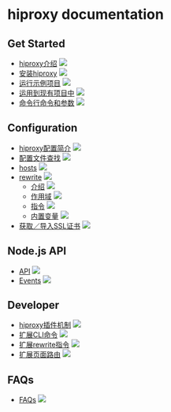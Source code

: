 # hiproxy documentation

## Get Started

* [hiproxy介绍](https://github.com/hiproxy/hiproxy/blob/master/docs/get_started/introduction.md) ![](http://progressed.io/bar/80)
* [安装hiproxy](https://github.com/hiproxy/hiproxy/blob/master/docs/get_started/installation.md) ![](http://progressed.io/bar/90)
* [运行示例项目](https://github.com/hiproxy/hiproxy/blob/master/docs/get_started/run_example.md) ![](http://progressed.io/bar/90)
* [运用到现有项目中](https://github.com/hiproxy/hiproxy/blob/master/docs/get_started/play_with_your_projects.md) ![](http://progressed.io/bar/95)
* [命令行命令和参数](https://github.com/hiproxy/hiproxy/blob/master/docs/get_started/cli_options.md) ![](http://progressed.io/bar/80)


## Configuration

* [hiproxy配置简介](https://github.com/hiproxy/hiproxy/blob/master/docs/configuration/introduction.md) ![](http://progressed.io/bar/90)
* [配置文件查找](https://github.com/hiproxy/hiproxy/blob/master/docs/configuration/find_conf.md) ![](http://progressed.io/bar/80)
* [hosts](https://github.com/hiproxy/hiproxy/blob/master/docs/configuration/hosts.md) ![](http://progressed.io/bar/90)
* [rewrite](https://github.com/hiproxy/hiproxy/blob/master/docs/configuration/rewrite.md) ![](http://progressed.io/bar/70)
  * [介绍](https://github.com/hiproxy/hiproxy/blob/master/docs/configuration/rewrite_introduction.md) ![](http://progressed.io/bar/90)
  * [作用域](https://github.com/hiproxy/hiproxy/blob/master/docs/configuration/rewrite_scope.md) ![](http://progressed.io/bar/100)
  * [指令](https://github.com/hiproxy/hiproxy/blob/master/docs/configuration/rewrite_directive.md) ![](http://progressed.io/bar/95)
  * [内置变量](https://github.com/hiproxy/hiproxy/blob/master/docs/configuration/rewrite_built_in_variable.md) ![](http://progressed.io/bar/95)
* [获取／导入SSL证书](https://github.com/hiproxy/hiproxy/blob/master/docs/configuration/ssl_certificate.md) ![](http://progressed.io/bar/95)


## Node.js API

* [API](https://github.com/hiproxy/hiproxy/blob/master/docs/api/api.md) ![](http://progressed.io/bar/50)
* [Events](https://github.com/hiproxy/hiproxy/blob/master/docs/api/events.md) ![](http://progressed.io/bar/90)

## Developer

* [hiproxy插件机制](https://github.com/hiproxy/hiproxy/blob/master/docs/developer/plugin.md) ![](http://progressed.io/bar/95)
* [扩展CLI命令](https://github.com/hiproxy/hiproxy/blob/master/docs/developer/cli_command.md) ![](http://progressed.io/bar/95)
* [扩展rewrite指令](https://github.com/hiproxy/hiproxy/blob/master/docs/developer/rewrite_directive.md) ![](http://progressed.io/bar/95)
* [扩展页面路由](https://github.com/hiproxy/hiproxy/blob/master/docs/developer/route.md) ![](http://progressed.io/bar/95)

## FAQs

* [FAQs](https://github.com/hiproxy/hiproxy/blob/master/docs/faqs.md) ![](http://progressed.io/bar/100)


